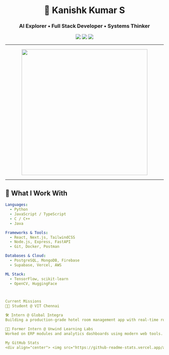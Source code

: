 <div align="center">

<h1>🚀 Kanishk Kumar S</h1>
<h3>AI Explorer • Full Stack Developer • Systems Thinker</h3>

<img src="https://img.shields.io/badge/Learn%20Build%20Repeat-%F0%9F%94%A5-purple?style=for-the-badge"/>
<img src="https://img.shields.io/badge/AI%2FML%20Explorer-teal?style=for-the-badge"/>
<img src="https://img.shields.io/badge/Full%20Stack%20Builder-FF6F61?style=for-the-badge"/>

</div>

---

<div align="center">
  <img src="https://media.giphy.com/media/qgQUggAC3Pfv687qPC/giphy.gif" width="400"/>
</div>

---

## 🧠 What I Work With

```yaml
Languages:
  - Python
  - JavaScript / TypeScript
  - C / C++
  - Java

Frameworks & Tools:
  - React, Next.js, TailwindCSS
  - Node.js, Express, FastAPI
  - Git, Docker, Postman

Databases & Cloud:
  - PostgreSQL, MongoDB, Firebase
  - Supabase, Vercel, AWS

ML Stack:
  - TensorFlow, scikit-learn
  - OpenCV, HuggingFace



Current Missions
👨‍🎓 Student @ VIT Chennai

🛠️ Intern @ Global Integra
Building a production-grade hotel room management app with real-time room tracking, bookings, and staff-side controls.

🧑‍💻 Former Intern @ Unwind Learning Labs
Worked on ERP modules and analytics dashboards using modern web tools.

My GitHub Stats
<div align="center"> <img src="https://github-readme-stats.vercel.app/api?username=Hazard-07&show_icons=true&theme=tokyonight" width="47%"/> <img src="https://github-readme-stats.vercel.app/api/top-langs/?username=Hazard-07&layout=compact&theme=tokyonight" width="35.6%"/> <img src="https://streak-stats.demolab.com/?user=Hazard-07&theme=tokyonight" width="47%"/> </div>
